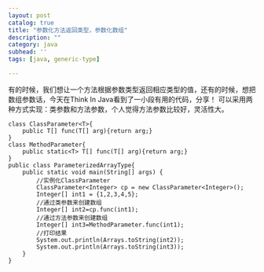 ```yaml
---
layout: post
catalog: true
title: "参数化方法返回类型，参数化数组"
description: ""
category: java
subhead: ''
tags: [java, generic-type]

---
```


有的时候，我们想让一个方法根据参数类型返回相应类型的值，还有的时候，想把数组参数话，今天在Think In Java看到了一小段有用的代码，分享！
可以采用两种方式实现：类参数和方法参数，个人觉得方法参数比较好，灵活性大。  
 
    class ClassParameter<T>{  
        public T[] func(T[] arg){return arg;}  
    }  
    class MethodParameter{  
        public static<T> T[] func(T[] arg){return arg;}  
    }  
    public class ParameterizedArrayType{  
        public static void main(String[] args) {  
            //实例化ClassParameter  
            ClassParameter<Integer> cp = new ClassParameter<Integer>();  
            Integer[] int1 = {1,2,3,4,5};  
            //通过类参数来创建数组  
            Integer[] int2=cp.func(int1);  
            //通过方法参数来创建数组  
            Integer[] int3=MethodParameter.func(int1);  
            //打印结果  
            System.out.println(Arrays.toString(int2));  
            System.out.println(Arrays.toString(int3));  
        }  
    }  
 

